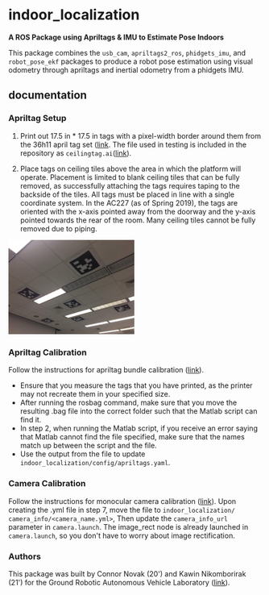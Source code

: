 # indoor_localization
**A ROS Package using Apriltags & IMU to Estimate Pose Indoors**

This package combines the `usb_cam`, `apriltags2_ros`, `phidgets_imu`, and
`robot_pose_ekf` packages to produce a robot pose estimation using visual
odometry through apriltags and inertial odometry from a phidgets IMU.

## documentation

### Apriltag Setup

1. Print out 17.5 in * 17.5 in tags with a pixel-width border around them from the 36h11 april tag set ([link](https://github.com/AprilRobotics/apriltag-imgs). The file used in testing is included in the repository as `ceilingtag.ai`([link](https://github.com/olinrobotics/indoor_localization/blob/master/ceilingtag.ai)).

2. Place tags on ceiling tiles above the area in which the platform will operate. Placement is limited to blank ceiling tiles that can be fully removed, as successfully attaching the tags requires taping to the backside of the tiles. All tags must be placed in line with a single coordinate system. In the AC227 (as of Spring 2019), the tags are oriented with the x-axis pointed away from the doorway and the y-axis pointed towards the rear of the room. Many ceiling tiles cannot be fully removed due to piping.
<img src="https://github.com/olinrobotics/learning-resources/blob/kalman/kalman_filter/images/full_tags.jpg" width=250/>

### Apriltag Calibration

Follow the instructions for apriltag bundle calibration ([link](http://wiki.ros.org/apriltags2_ros/Tutorials/Bundle%20calibration)). 

* Ensure that you measure the tags that you have printed, as the printer may not recreate them in your specified size. 
* After running the rosbag command, make sure that you move the resulting .bag file into the correct folder such that the Matlab script can find it.
* In step 2, when running the Matlab script, if you receive an error saying that Matlab cannot find the file specified, make sure that the names match up between the script and the file.
* Use the output from the file to update `indoor_localization/config/apriltags.yaml`.

### Camera Calibration

Follow the instructions for monocular camera calibration
([link](http://wiki.ros.org/camera_calibration/Tutorials/MonocularCalibration)).
Upon creating the .yml file in step 7, move the file to `indoor_localization/
camera_info/<camera_name.yml>`, Then update the `camera_info_url` parameter in
`camera.launch`. The image_rect node is already launched in `camera.launch`, so
you don't have to worry about image rectification.

### Authors

This package was built by Connor Novak (20') and Kawin Nikomborirak (21') for
the Ground Robotic Autonomous Vehicle Laboratory
([link](https://github.com/olinrobotics/gravl/wiki)).
